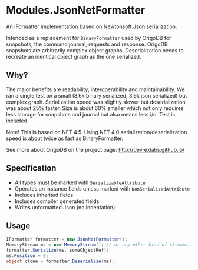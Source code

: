 Modules.JsonNetFormatter
=====================
An IFormatter implementation based on Newtonsoft.Json serialization.

Intended as a replacement for `BinaryFormatter` used by OrigoDB for snapshots, the command journal, requests and response.
OrigoDB snapshots are arbitrarily complex object graphs. Deserialization needs to recreate an identical object graph as the one serialized. 

## Why?
The major benefits are readability, interoperability and maintainability. We ran a single test on a
small (8.6k binary serialized, 3.6k json serialized) but complex graph. Serialization speed was slightly
slower but deserialization was about 25% faster. Size is about 60% smaller which not only requires
less storage for snapshots and journal but also means less i/o. Test is included.

Note! This is based on NET 4.5. Using NET 4.0 serialization/deserialization speed is about twice as fast as BinaryFormatter.

See more about OrigoDB on the project page: http://devrexlabs.github.io/

## Specification
* All types must be marked with `SerializableAttribute`
* Operates on instance fields unless marked with `NonSerializedAttribute`
* Includes inherited fields
* Includes compiler generated fields
* Writes unformatted Json (no indentation)

## Usage

```csharp
IFormatter formatter = new JsonNetFormatter();
MemoryStream ms = new MemoryStream(); // or any other kind of stream...
formatter.Serialize(ms, someObjectRef);
ms.Position = 0;
object clone = formatter.Deserialize(ms);
```

